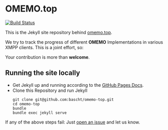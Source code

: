 # OMEMO.top

[![Build Status](https://travis-ci.org/bascht/omemo-top.svg?branch=master)](https://travis-ci.org/bascht/omemo-top)

This is the Jekyll site repository
behind [omemo.top](https://omemo.top).

We try to track the progress of different **OMEMO** Implementations in
various XMPP clients. This is a joint effort, so:

Your contribution is more than **welcome**.

## Running the site locally

* Get Jekyll up and running according to the
  [GitHub Pages Docs](https://help.github.com/articles/setting-up-your-github-pages-site-locally-with-jekyll/).
* Clone this Repository and run Jekyll
  ```shell
  git clone git@github.com:bascht/omemo-top.git
  cd omemo-top
  bundle
  bundle exec jekyll serve
  ```

If any of the above steps fail:
Just [open an issue](https://github.com/bascht/omemo-top/issues/new)
and let us know.

